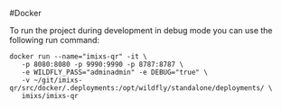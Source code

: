 #Docker

To run the project during development in debug mode you can use the following run command:


	docker run --name="imixs-qr" -it \
	   -p 8080:8080 -p 9990:9990 -p 8787:8787 \
	   -e WILDFLY_PASS="adminadmin" -e DEBUG="true" \
	   -v ~/git/imixs-qr/src/docker/.deployments:/opt/wildfly/standalone/deployments/ \
	   imixs/imixs-qr
	 
    